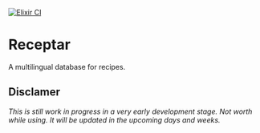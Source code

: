 [![Elixir CI](https://github.com/johannes-mueller/receptar/actions/workflows/elixir.yml/badge.svg)](https://github.com/johannes-mueller/receptar/actions/workflows/elixir.yml)

# Receptar

A multilingual database for recipes.

## Disclamer

*This is still work in progress in a very early development stage. Not worth
while using. It will be updated in the upcoming days and weeks.*

